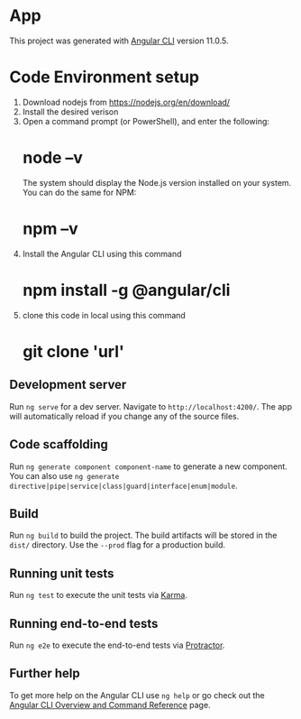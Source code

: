 # App

This project was generated with [Angular CLI](https://github.com/angular/angular-cli) version 11.0.5.

# Code Environment setup

  1. Download nodejs from https://nodejs.org/en/download/
  2. Install the desired verison
  3. Open a command prompt (or PowerShell), and enter the following:
      # node –v
      The system should display the Node.js version installed on your system. You can do the same for NPM:
      # npm –v
  4. Install the Angular CLI using this command
      # npm install -g @angular/cli
  5. clone this code in local  using this command
      # git clone 'url'
     
## Development server

Run `ng serve` for a dev server. Navigate to `http://localhost:4200/`. The app will automatically reload if you change any of the source files.

## Code scaffolding

Run `ng generate component component-name` to generate a new component. You can also use `ng generate directive|pipe|service|class|guard|interface|enum|module`.

## Build

Run `ng build` to build the project. The build artifacts will be stored in the `dist/` directory. Use the `--prod` flag for a production build.

## Running unit tests

Run `ng test` to execute the unit tests via [Karma](https://karma-runner.github.io).

## Running end-to-end tests

Run `ng e2e` to execute the end-to-end tests via [Protractor](http://www.protractortest.org/).

## Further help

To get more help on the Angular CLI use `ng help` or go check out the [Angular CLI Overview and Command Reference](https://angular.io/cli) page.
